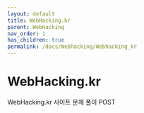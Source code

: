 ```yaml
---
layout: default
title: WebHacking.kr
parent: WebHacking
nav_order: 1
has_children: true
permalink: /docs/Webhacking/Webhacking_kr
---
```


# WebHacking.kr

WebHacking.kr 사이트 문제 풀이 POST
